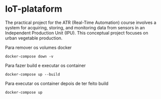 # IoT-plataform
The practical project for the ATR (Real-Time Automation) course involves a system for acquiring, storing, and monitoring data from sensors in an Independent Production Unit (IPU). This conceptual project focuses on urban vegetable production.


Para remover os volumes docker
```
docker-compose down -v
```

Para fazer build e executar os container
```
docker-compose up --build
```

Para executar os container depois de ter feito build
```
docker-compose up
```
